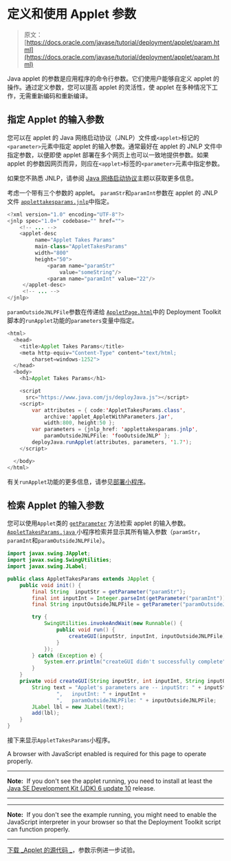 # 定义和使用 Applet 参数

> 原文： [https://docs.oracle.com/javase/tutorial/deployment/applet/param.html](https://docs.oracle.com/javase/tutorial/deployment/applet/param.html)

Java applet 的参数是应用程序的命令行参数。它们使用户能够自定义 applet 的操作。通过定义参数，您可以提高 applet 的灵活性，使 applet 在多种情况下工作，无需重新编码和重新编译。

## 指定 Applet 的输入参数

您可以在 applet 的 Java 网络启动协议（JNLP）文件或`<applet>`标记的`<parameter>`元素中指定 applet 的输入参数。通常最好在 applet 的 JNLP 文件中指定参数，以便即使 applet 部署在多个网页上也可以一致地提供参数。如果 applet 的参数因网页而异，则应在`<applet>`标签的`<parameter>`元素中指定参数。

如果您不熟悉 JNLP，请参阅 [Java 网络启动协议](../deploymentInDepth/jnlp.html)主题以获取更多信息。

考虑一个带有三个参数的 applet。 `paramStr`和`paramInt`参数在 applet 的 JNLP 文件 [``applettakesparams.jnlp``](examples/applet_AppletWithParameters/src/applettakesparams.jnlp)中指定。

```java
<?xml version="1.0" encoding="UTF-8"?>
<jnlp spec="1.0+" codebase="" href="">
    <!-- ... -->
    <applet-desc
         name="Applet Takes Params"
         main-class="AppletTakesParams"
         width="800"
         height="50">
             <param name="paramStr"
                 value="someString"/>
             <param name="paramInt" value="22"/>
     </applet-desc>
     <!-- ... -->
</jnlp>

```

`paramOutsideJNLPFile`参数在传递给 [``AppletPage.html``](examples/dist/applet_AppletWithParameters/AppletPage.html)中的 Deployment Toolkit 脚本的`runApplet`功能的`parameters`变量中指定。

```java
<html>
  <head>
    <title>Applet Takes Params</title>
    <meta http-equiv="Content-Type" content="text/html;
        charset=windows-1252">
  </head>
  <body>
    <h1>Applet Takes Params</h1>

    <script
      src="https://www.java.com/js/deployJava.js"></script>
    <script>
        var attributes = { code:'AppletTakesParams.class',
            archive:'applet_AppletWithParameters.jar',
            width:800, height:50 };
        var parameters = {jnlp_href: 'applettakesparams.jnlp',
            paramOutsideJNLPFile: 'fooOutsideJNLP' };
        deployJava.runApplet(attributes, parameters, '1.7');
    </script>

  </body>
</html>

```

有关`runApplet`功能的更多信息，请参见[部署小程序](../deploymentInDepth/runAppletFunction.html)。

## 检索 Applet 的输入参数

您可以使用`Applet`类的 [`getParameter`](https://docs.oracle.com/javase/8/docs/api/java/applet/Applet.html#getParameter-java.lang.String-) 方法检索 applet 的输入参数。 [``AppletTakesParams.java`` ](examples/applet_AppletWithParameters/src/AppletTakesParams.java)小程序检索并显示其所有输入参数（`paramStr`，`paramInt`和`paramOutsideJNLPFile`）。

```java
import javax.swing.JApplet;
import javax.swing.SwingUtilities;
import javax.swing.JLabel;

public class AppletTakesParams extends JApplet {
    public void init() {
        final String  inputStr = getParameter("paramStr");        
        final int inputInt = Integer.parseInt(getParameter("paramInt"));
        final String inputOutsideJNLPFile = getParameter("paramOutsideJNLPFile");

        try {
            SwingUtilities.invokeAndWait(new Runnable() {
                public void run() {
                    createGUI(inputStr, inputInt, inputOutsideJNLPFile);
                }
            });
        } catch (Exception e) {
            System.err.println("createGUI didn't successfully complete");
        }
    }
    private void createGUI(String inputStr, int inputInt, String inputOutsideJNLPFile) {
        String text = "Applet's parameters are -- inputStr: " + inputStr +
                ",   inputInt: " + inputInt +
                ",   paramOutsideJNLPFile: " + inputOutsideJNLPFile;
        JLabel lbl = new JLabel(text);
        add(lbl);
    }
}

```

接下来显示`AppletTakesParams`小程序。

<noscript>A browser with JavaScript enabled is required for this page to operate properly.</noscript>

* * *

**Note:**  If you don't see the applet running, you need to install at least the [Java SE Development Kit (JDK) 6 update 10](http://www.oracle.com/technetwork/java/javase/downloads/index.html) release.

* * *

* * *

**Note:**  If you don't see the example running, you might need to enable the JavaScript interpreter in your browser so that the Deployment Toolkit script can function properly.

* * *

[下载 _Applet 的源代码 _](examplesIndex.html#AppletWithParameters)，参数示例进一步试验。